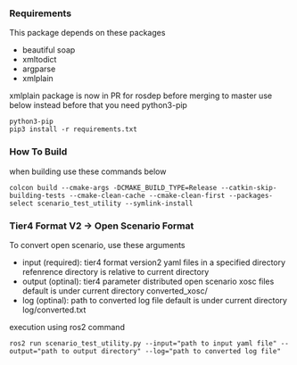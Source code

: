 ### Requirements

This package depends on these packages
- beautiful soap
- xmltodict
- argparse
- xmlplain

xmlplain package is now in PR for rosdep before merging to master use below instead
before that you need python3-pip
```
python3-pip
pip3 install -r requirements.txt
```

### How To Build
when building use these commands below
```
colcon build --cmake-args -DCMAKE_BUILD_TYPE=Release --catkin-skip-building-tests --cmake-clean-cache --cmake-clean-first --packages-select scenario_test_utility --symlink-install
```


### Tier4 Format V2 -> Open Scenario Format

To convert open scenario, use these arguments

- input (required):
 tier4 format version2 yaml files in a specified directory
 refenrence directory is relative to current directory
- output (optinal):
 tier4 parameter distributed open scenario xosc files
 default is under current directory converted_xosc/ 
- log (optinal):
 path to converted log file default is under current directory log/converted.txt

execution using ros2 command
```
ros2 run scenario_test_utility.py --input="path to input yaml file" --output="path to output directory" --log="path to converted log file"
```
